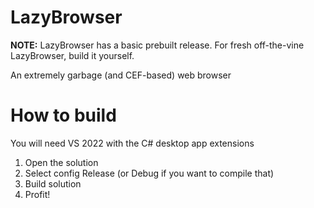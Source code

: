 # LazyBrowser

**NOTE:** LazyBrowser has a basic prebuilt release. For fresh off-the-vine LazyBrowser, build it yourself.

An extremely garbage (and CEF-based) web browser

# How to build

You will need VS 2022 with the C# desktop app extensions

1. Open the solution
2. Select config Release (or Debug if you want to compile that)
3. Build solution
4. Profit!
